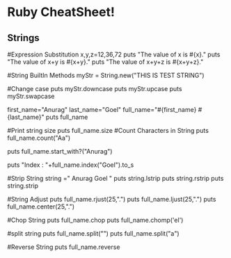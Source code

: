 Ruby CheatSheet!
===================

Strings
-------------
#Expression Substitution
x,y,z=12,36,72
puts "The value of x is  #{x}."
puts "The value of x+y is #{x+y}."
puts "The value of x+y+z is #{x+y+z}."

#String BuiltIn Methods
myStr = String.new("THIS IS TEST STRING")

#Change case
puts myStr.downcase
puts myStr.upcase
puts myStr.swapcase

first_name="Anurag"
last_name="Goel"
full_name="#{first_name} #{last_name}"
puts full_name

#Print string size
puts full_name.size
#Count Characters in String
puts full_name.count("Aa")

puts full_name.start_with?("Anurag")

puts "Index : "+full_name.index("Goel").to_s

#Strip String
string ="   Anurag Goel  "
puts string.lstrip
puts string.rstrip
puts string.strip

#String Adjust
puts full_name.rjust(25,".")
puts full_name.ljust(25,".")
puts full_name.center(25,".")

#Chop String
puts full_name.chop
puts full_name.chomp('el')

#split string
puts full_name.split("")
puts full_name.split("a")

#Reverse String
puts full_name.reverse
